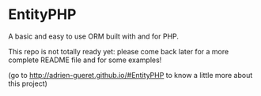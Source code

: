 EntityPHP
=========

A basic and easy to use ORM built with and for PHP.

This repo is not totally ready yet: please come back later for a more complete README file and for some examples!

(go to http://adrien-gueret.github.io/#EntityPHP to know a little more about this project)
